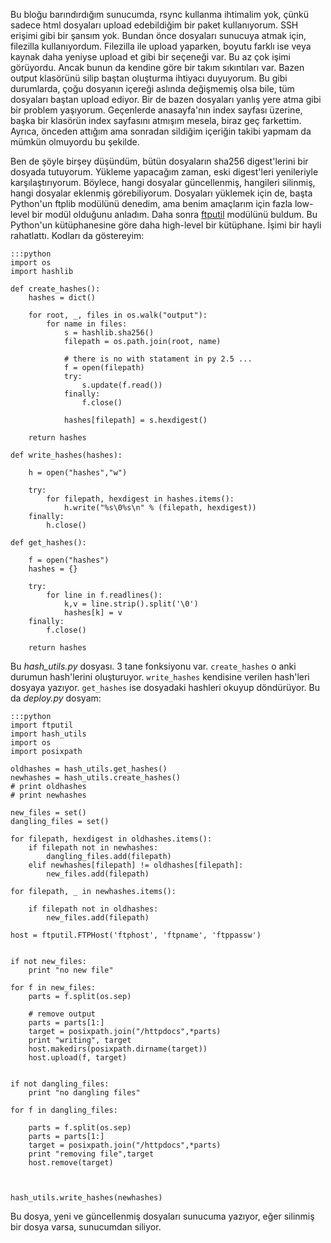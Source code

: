 <!-- 
.. description: rsync kullanamadığım için, değişen dosyaları bulmak için sha256, dosyaları upload etmek için ftputil kullanıyorum.
.. date: 2013/10/25 22:36:29
.. title: Bloğu nasıl sunucuya yüklüyorum?
.. slug: sha256-ftputil
-->


Bu bloğu barındırdığım sunucumda, rsync kullanma ihtimalim yok, çünkü sadece
html dosyaları upload edebildiğim bir paket kullanıyorum. SSH erişimi gibi
bir şansım yok. Bundan önce dosyaları sunucuya atmak için, filezilla kullanıyordum.
Filezilla ile upload yaparken, boyutu farklı ise veya kaynak daha yeniyse upload
et gibi bir seçeneği var. Bu az çok işimi görüyordu. Ancak bunun da kendine göre
bir takım sıkıntıları var. Bazen output klasörünü silip baştan oluşturma ihtiyacı
duyuyorum. Bu gibi durumlarda, çoğu dosyanın içereği aslında değişmemiş olsa bile,
tüm dosyaları baştan upload ediyor. Bir de bazen dosyaları yanlış yere atma gibi
bir problem yaşıyorum. Geçenlerde anasayfa'nın index sayfası üzerine, başka
bir klasörün index sayfasını atmışım mesela, biraz geç farkettim. Ayrıca, önceden
attığım ama sonradan sildiğim içeriğin takibi yapmam da mümkün olmuyordu bu şekilde. <!-- TEASER_END -->

Ben de şöyle birşey düşündüm, bütün dosyaların sha256 digest'lerini bir dosyada
tutuyorum. Yükleme yapacağım zaman, eski digest'leri yenileriyle karşılaştırıyorum.
Böylece, hangi dosyalar güncellenmiş, hangileri silinmiş, hangi dosyalar eklenmiş
görebiliyorum. Dosyaları yüklemek için de, başta Python'un ftplib modülünü denedim,
ama benim amaçlarım için fazla low-level bir modül olduğunu anladım. Daha sonra
[ftputil](https://pypi.python.org/pypi/ftputil/2.2.3) modülünü buldum. Bu Python'un
kütüphanesine göre daha high-level bir kütüphane. İşimi bir hayli rahatlattı. Kodları
da göstereyim:

	:::python
	import os
	import hashlib

	def create_hashes():
		hashes = dict()

		for root, _, files in os.walk("output"):
			for name in files:
				s = hashlib.sha256()
				filepath = os.path.join(root, name)

				# there is no with statament in py 2.5 ...
				f = open(filepath)
				try:
					s.update(f.read())
				finally:
					f.close()
				
				hashes[filepath] = s.hexdigest()

		return hashes

	def write_hashes(hashes):

		h = open("hashes","w")

		try:
			for filepath, hexdigest in hashes.items():
				h.write("%s\0%s\n" % (filepath, hexdigest))
		finally:
			h.close()

	def get_hashes():

		f = open("hashes")
		hashes = {}

		try:
			for line in f.readlines():
				k,v = line.strip().split('\0')
				hashes[k] = v
		finally:
			f.close()

		return hashes

Bu *hash_utils.py* dosyası. 3 tane fonksiyonu var. `create_hashes` o anki durumun hash'lerini oluşturuyor. `write_hashes` kendisine verilen hash'leri dosyaya yazıyor. `get_hashes` ise dosyadaki hashleri okuyup döndürüyor.
Bu da *deploy.py* dosyam:

	:::python
	import ftputil
	import hash_utils
	import os
	import posixpath

	oldhashes = hash_utils.get_hashes()
	newhashes = hash_utils.create_hashes()
	# print oldhashes
	# print newhashes

	new_files = set()
	dangling_files = set()

	for filepath, hexdigest in oldhashes.items():
		if filepath not in newhashes:
			dangling_files.add(filepath)
		elif newhashes[filepath] != oldhashes[filepath]:
			new_files.add(filepath)

	for filepath, _ in newhashes.items():

		if filepath not in oldhashes:
			new_files.add(filepath)

	host = ftputil.FTPHost('ftphost', 'ftpname', 'ftppassw')


	if not new_files:
		print "no new file"

	for f in new_files:
		parts = f.split(os.sep)

		# remove output
		parts = parts[1:]
		target = posixpath.join("/httpdocs",*parts)
		print "writing", target
		host.makedirs(posixpath.dirname(target))
		host.upload(f, target)
		

	if not dangling_files:
		print "no dangling files"

	for f in dangling_files:

		parts = f.split(os.sep)
		parts = parts[1:]
		target = posixpath.join("/httpdocs",*parts)
		print "removing file",target
		host.remove(target)
		


	hash_utils.write_hashes(newhashes)
	
Bu dosya, yeni ve güncellenmiş dosyaları sunucuma yazıyor, eğer silinmiş bir dosya varsa, sunucumdan siliyor.